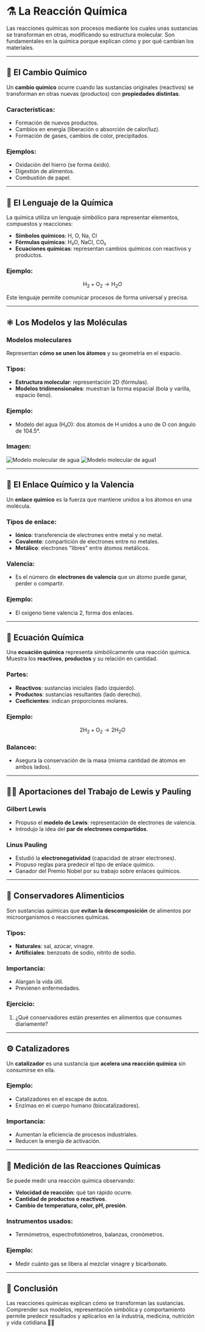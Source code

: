 # ⚗️ La Reacción Química

Las reacciones químicas son procesos mediante los cuales unas sustancias se transforman en otras, modificando su estructura molecular. Son fundamentales en la química porque explican cómo y por qué cambian los materiales.

---
## <span id="cambio_quimico">🔄 El Cambio Químico</span>

Un **cambio químico** ocurre cuando las sustancias originales (reactivos) se transforman en otras nuevas (productos) con **propiedades distintas**.

### Características:
- Formación de nuevos productos.
- Cambios en energía (liberación o absorción de calor/luz).
- Formación de gases, cambios de color, precipitados.

### Ejemplos:
- Oxidación del hierro (se forma óxido).
- Digestión de alimentos.
- Combustión de papel.

---
## <span id="lenguaje_quimica">🧪 El Lenguaje de la Química</span>

La química utiliza un lenguaje simbólico para representar elementos, compuestos y reacciones:
- **Símbolos químicos**: H, O, Na, Cl
- **Fórmulas químicas**: H₂O, NaCl, CO₂
- **Ecuaciones químicas**: representan cambios químicos con reactivos y productos.

### Ejemplo:
$$ \text{H}_2 + \text{O}_2 → \text{H}_2O $$

Este lenguaje permite comunicar procesos de forma universal y precisa.

---
## <span id="modelos_moleculas">⚛️ Los Modelos y las Moléculas</span>

### Modelos moleculares
Representan **cómo se unen los átomos** y su geometría en el espacio.

### Tipos:
- **Estructura molecular**: representación 2D (fórmulas).
- **Modelos tridimensionales**: muestran la forma espacial (bola y varilla, espacio lleno).

### Ejemplo:
- Modelo del agua (H₂O): dos átomos de H unidos a uno de O con ángulo de 104.5°.

### Imagen:
![Modelo molecular de agua](./imagenes/quimica/12-modelo_molecular.png)
![Modelo molecular de agua1](./imagenes/quimica/12-modelo_molecular1png)

---
## <span id="enlace_quimico">🔗 El Enlace Químico y la Valencia</span>

Un **enlace químico** es la fuerza que mantiene unidos a los átomos en una molécula.

### Tipos de enlace:
- **Iónico**: transferencia de electrones entre metal y no metal.
- **Covalente**: compartición de electrones entre no metales.
- **Metálico**: electrones "libres" entre átomos metálicos.

### Valencia:
- Es el número de **electrones de valencia** que un átomo puede ganar, perder o compartir.

### Ejemplo:
- El oxígeno tiene valencia 2, forma dos enlaces.

---
## <span id="ecuacion_quimica">🧮 Ecuación Química</span>

Una **ecuación química** representa simbólicamente una reacción química. Muestra los **reactivos**, **productos** y su relación en cantidad.

### Partes:
- **Reactivos**: sustancias iniciales (lado izquierdo).
- **Productos**: sustancias resultantes (lado derecho).
- **Coeficientes**: indican proporciones molares.

### Ejemplo:
$$ \text{2H}_2 + \text{O}_2 → \text{2H}_2O $$

### Balanceo:
- Asegura la conservación de la masa (misma cantidad de átomos en ambos lados).

---
## <span id="lewis_pauling">👨‍🔬 Aportaciones del Trabajo de Lewis y Pauling</span>

### Gilbert Lewis
- Propuso el **modelo de Lewis**: representación de electrones de valencia.
- Introdujo la idea del **par de electrones compartidos**.

### Linus Pauling
- Estudió la **electronegatividad** (capacidad de atraer electrones).
- Propuso reglas para predecir el tipo de enlace químico.
- Ganador del Premio Nobel por su trabajo sobre enlaces químicos.

---
## <span id="conservadores">🧃 Conservadores Alimenticios</span>

Son sustancias químicas que **evitan la descomposición** de alimentos por microorganismos o reacciones químicas.

### Tipos:
- **Naturales**: sal, azúcar, vinagre.
- **Artificiales**: benzoato de sodio, nitrito de sodio.

### Importancia:
- Alargan la vida útil.
- Previenen enfermedades.

### Ejercicio:
1. ¿Qué conservadores están presentes en alimentos que consumes diariamente?

---
## <span id="catalizadores">⚙️ Catalizadores</span>

Un **catalizador** es una sustancia que **acelera una reacción química** sin consumirse en ella.

### Ejemplo:
- Catalizadores en el escape de autos.
- Enzimas en el cuerpo humano (biocatalizadores).

### Importancia:
- Aumentan la eficiencia de procesos industriales.
- Reducen la energía de activación.

---
## <span id="medicion_reacciones">📏 Medición de las Reacciones Químicas</span>

Se puede medir una reacción química observando:
- **Velocidad de reacción**: qué tan rápido ocurre.
- **Cantidad de productos o reactivos**.
- **Cambio de temperatura, color, pH, presión**.

### Instrumentos usados:
- Termómetros, espectrofotómetros, balanzas, cronómetros.

### Ejemplo:
- Medir cuánto gas se libera al mezclar vinagre y bicarbonato.

---
## 🧠 Conclusión

Las reacciones químicas explican cómo se transforman las sustancias. Comprender sus modelos, representación simbólica y comportamiento permite predecir resultados y aplicarlos en la industria, medicina, nutrición y vida cotidiana.🔬🧪

